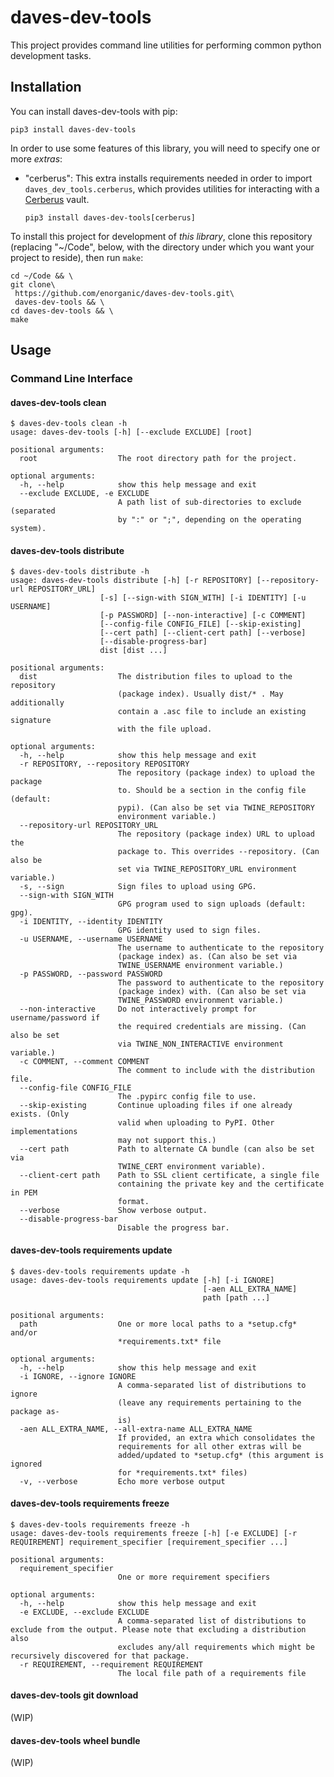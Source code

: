 # daves-dev-tools

This project provides command line utilities for performing common python
development tasks.

## Installation

You can install daves-dev-tools with pip:

```shell
pip3 install daves-dev-tools
```

In order to use some features of this library, you will need to specify
one or more *extras*:
- "cerberus": This extra installs requirements needed in order to import
  `daves_dev_tools.cerberus`, which provides utilities for interacting
  with a [Cerberus](https://engineering.nike.com/cerberus/) vault.
  ```shell
  pip3 install daves-dev-tools[cerberus]
  ```

To install this project for development of *this library*,
clone this repository (replacing "~/Code", below, with the directory
under which you want your project to reside), then run `make`:
```shell script
cd ~/Code && \
git clone\
 https://github.com/enorganic/daves-dev-tools.git\
 daves-dev-tools && \
cd daves-dev-tools && \
make
```
  
## Usage

### Command Line Interface

#### daves-dev-tools clean

```
$ daves-dev-tools clean -h
usage: daves-dev-tools [-h] [--exclude EXCLUDE] [root]

positional arguments:
  root                  The root directory path for the project.

optional arguments:
  -h, --help            show this help message and exit
  --exclude EXCLUDE, -e EXCLUDE
                        A path list of sub-directories to exclude (separated
                        by ":" or ";", depending on the operating system).
```

#### daves-dev-tools distribute

```
$ daves-dev-tools distribute -h
usage: daves-dev-tools distribute [-h] [-r REPOSITORY] [--repository-url REPOSITORY_URL]
                    [-s] [--sign-with SIGN_WITH] [-i IDENTITY] [-u USERNAME]
                    [-p PASSWORD] [--non-interactive] [-c COMMENT]
                    [--config-file CONFIG_FILE] [--skip-existing]
                    [--cert path] [--client-cert path] [--verbose]
                    [--disable-progress-bar]
                    dist [dist ...]

positional arguments:
  dist                  The distribution files to upload to the repository
                        (package index). Usually dist/* . May additionally
                        contain a .asc file to include an existing signature
                        with the file upload.

optional arguments:
  -h, --help            show this help message and exit
  -r REPOSITORY, --repository REPOSITORY
                        The repository (package index) to upload the package
                        to. Should be a section in the config file (default:
                        pypi). (Can also be set via TWINE_REPOSITORY
                        environment variable.)
  --repository-url REPOSITORY_URL
                        The repository (package index) URL to upload the
                        package to. This overrides --repository. (Can also be
                        set via TWINE_REPOSITORY_URL environment variable.)
  -s, --sign            Sign files to upload using GPG.
  --sign-with SIGN_WITH
                        GPG program used to sign uploads (default: gpg).
  -i IDENTITY, --identity IDENTITY
                        GPG identity used to sign files.
  -u USERNAME, --username USERNAME
                        The username to authenticate to the repository
                        (package index) as. (Can also be set via
                        TWINE_USERNAME environment variable.)
  -p PASSWORD, --password PASSWORD
                        The password to authenticate to the repository
                        (package index) with. (Can also be set via
                        TWINE_PASSWORD environment variable.)
  --non-interactive     Do not interactively prompt for username/password if
                        the required credentials are missing. (Can also be set
                        via TWINE_NON_INTERACTIVE environment variable.)
  -c COMMENT, --comment COMMENT
                        The comment to include with the distribution file.
  --config-file CONFIG_FILE
                        The .pypirc config file to use.
  --skip-existing       Continue uploading files if one already exists. (Only
                        valid when uploading to PyPI. Other implementations
                        may not support this.)
  --cert path           Path to alternate CA bundle (can also be set via
                        TWINE_CERT environment variable).
  --client-cert path    Path to SSL client certificate, a single file
                        containing the private key and the certificate in PEM
                        format.
  --verbose             Show verbose output.
  --disable-progress-bar
                        Disable the progress bar.
```

#### daves-dev-tools requirements update

```
$ daves-dev-tools requirements update -h
usage: daves-dev-tools requirements update [-h] [-i IGNORE]
                                           [-aen ALL_EXTRA_NAME]
                                           path [path ...]

positional arguments:
  path                  One or more local paths to a *setup.cfg* and/or
                        *requirements.txt* file

optional arguments:
  -h, --help            show this help message and exit
  -i IGNORE, --ignore IGNORE
                        A comma-separated list of distributions to ignore
                        (leave any requirements pertaining to the package as-
                        is)
  -aen ALL_EXTRA_NAME, --all-extra-name ALL_EXTRA_NAME
                        If provided, an extra which consolidates the
                        requirements for all other extras will be
                        added/updated to *setup.cfg* (this argument is ignored
                        for *requirements.txt* files)
  -v, --verbose         Echo more verbose output
```

#### daves-dev-tools requirements freeze

```
$ daves-dev-tools requirements freeze -h
usage: daves-dev-tools requirements freeze [-h] [-e EXCLUDE] [-r REQUIREMENT] requirement_specifier [requirement_specifier ...]

positional arguments:
  requirement_specifier
                        One or more requirement specifiers

optional arguments:
  -h, --help            show this help message and exit
  -e EXCLUDE, --exclude EXCLUDE
                        A comma-separated list of distributions to exclude from the output. Please note that excluding a distribution also
                        excludes any/all requirements which might be recursively discovered for that package.
  -r REQUIREMENT, --requirement REQUIREMENT
                        The local file path of a requirements file
```

#### daves-dev-tools git download

(WIP)

#### daves-dev-tools wheel bundle

(WIP)
